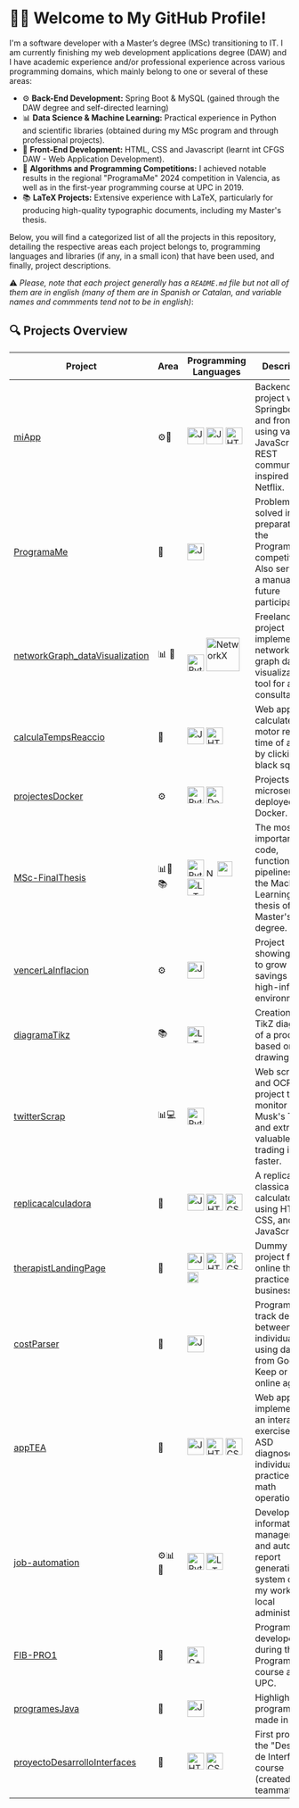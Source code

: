

<!--
**blackcub3s/blackcub3s** is a ✨ _special_ ✨ repository because its `README.md` (this file) appears on your GitHub profile.

Here are some ideas to get you started:

- 🔭 I’m currently working on ...
- 🌱 I’m currently learning ...
- 👯 I’m looking to collaborate on ...
- 🤔 I’m looking for help with ...
- 💬 Ask me about ...
- 📫 How to reach me: ...
- 😄 Pronouns: ...
- ⚡ Fun fact: ...
-->


# 👨‍💻 Welcome to My GitHub Profile!

I'm a software developer with a Master’s degree (MSc) transitioning to IT. I am currently finishing my web development applications degree (DAW) and I have academic experience and/or professional experience across various programming domains, which mainly belong to one or several of these areas:

- ⚙️ **Back-End Development:**  Spring Boot & MySQL (gained through the DAW degree and self-directed learning)
- 📊 **Data Science & Machine Learning:** Practical experience in Python and scientific libraries (obtained during my MSc program and through professional projects).
- 🎨 **Front-End Development:** HTML, CSS and Javascript (learnt int CFGS DAW - Web Application Development).
- 🧠 **Algorithms and Programming Competitions:** I achieved notable results in the regional "ProgramaMe" 2024 competition in Valencia, as well as in the first-year programming course at UPC in 2019.
- 📚 **LaTeX Projects:** Extensive experience with LaTeX, particularly for producing high-quality typographic documents, including my Master's thesis.

Below, you will find a categorized list of all the projects in this repository, detailing the respective areas each project belongs to, programming languages and libraries (if any, in a small icon) that have been used, and finally, project descriptions. 

⚠️ *Please, note that each project generally has a `README.md` file but not all of them are in english (many of them are in Spanish or Catalan, and variable names and commments tend not to be in english)*:


## 🔍 Projects Overview

| Project                                                       | Area                          | Programming Languages                                                                               | Description                                                                                                 |
|---------------------------------------------------------------|-------------------------------|-----------------------------------------------------------------------------------------------------|---------------------------------------------------------------------------------------------------------------------|
| [miApp](https://github.com/blackcub3s/miApp)                 | <span title="Back-End">⚙️</span><span title="Front-End">🎨</span>   | <span title="Java"><img src="https://cdn.jsdelivr.net/gh/devicons/devicon/icons/java/java-original.svg" alt="Java" width="30" /></span> <span title="JavaScript"><img src="https://cdn.jsdelivr.net/gh/devicons/devicon/icons/javascript/javascript-original.svg" alt="JavaScript" width="30" /></span> <span title="HTML"><img src="https://cdn.jsdelivr.net/gh/devicons/devicon/icons/html5/html5-original.svg" alt="HTML" width="30" /></span> | Backend project with Springboot and front-end using vanilla JavaScript. API REST communication inspired by Netflix.  |
| [ProgramaMe](https://github.com/blackcub3s/ProgramaMe)       | <span title="Algorithms">🧠</span>           | <span title="Java"><img src="https://cdn.jsdelivr.net/gh/devicons/devicon/icons/java/java-original.svg" alt="Java" width="30" /></span> | Problems solved in preparation for the ProgramaMe competition. Also serves as a manual for future participants.      |
| [networkGraph_dataVisualization](https://github.com/blackcub3s/networkGraph_dataVisualization) | <span title="Data Science">📊</span> <span title="Algorithms">🧠</span> | <span title="Python"><img src="https://cdn.jsdelivr.net/gh/devicons/devicon/icons/python/python-original.svg" alt="Python" width="30" /></span> <span title="NetworkX"><img src="https://networkx.github.io/_static/networkx_logo.svg" alt="NetworkX" width="60"/></span> | Freelance project implementing a network-graph data visualization tool for a tech consultancy.                       |
| [calculaTempsReaccio](https://github.com/blackcub3s/calculaTempsReaccio) | <span title="Front-End">🎨</span>            | <span title="JavaScript"><img src="https://cdn.jsdelivr.net/gh/devicons/devicon/icons/javascript/javascript-original.svg" alt="JavaScript" width="30" /></span> <span title="HTML"><img src="https://cdn.jsdelivr.net/gh/devicons/devicon/icons/html5/html5-original.svg" alt="HTML" width="30" /></span> | Web app to calculate the motor reaction time of a user by clicking on black squares.                                 |
| [projectesDocker](https://github.com/blackcub3s/projectesDocker) | <span title="Back-End">⚙️</span>              | <span title="Python"><img src="https://cdn.jsdelivr.net/gh/devicons/devicon/icons/python/python-original.svg" alt="Python" width="30" /></span> <span title="Docker"><img src="https://cdn.jsdelivr.net/gh/devicons/devicon/icons/docker/docker-original.svg" alt="Docker" width="30" /></span> | Projects of microservices deployed with Docker.                                                                     |
| [MSc-FinalThesis](https://github.com/blackcub3s/MSc-FinalThesis) | <span title="Data Science">📊</span><span title="Algorithms">🧠</span><span title="LaTeX">📚</span> | <span title="Python"><img src="https://cdn.jsdelivr.net/gh/devicons/devicon/icons/python/python-original.svg" alt="Python" width="30" /></span> <span title="NumPy"><img src="https://cdn.jsdelivr.net/gh/devicons/devicon/icons/numpy/numpy-original.svg" alt="NumPy" width="15" /></span> <span title="Scikit-learn"><img src="https://upload.wikimedia.org/wikipedia/commons/0/05/Scikit_learn_logo_small.svg" width="27" /></span> <span title="LaTeX"><img src="https://cdn.jsdelivr.net/gh/devicons/devicon/icons/latex/latex-original.svg" alt="LaTeX" width="30" /></span> | The most important code, functions, and pipelines for the Machine Learning final thesis of my Master's degree.       |
| [vencerLaInflacion](https://github.com/blackcub3s/vencerLaInflacion) | <span title="Back-End">⚙️</span>              | <span title="JavaScript"><img src="https://cdn.jsdelivr.net/gh/devicons/devicon/icons/javascript/javascript-original.svg" alt="JavaScript" width="30" /></span> | Project showing how to grow savings in a high-inflation environment.                                                 |
| [diagramaTikz](https://github.com/blackcub3s/diagramaTikz)   | <span title="LaTeX">📚</span>               | <span title="LaTeX"><img src="https://cdn.jsdelivr.net/gh/devicons/devicon/icons/latex/latex-original.svg" alt="LaTeX" width="30" /></span> | Creation of a TikZ diagram of a process based on a drawing.                                                          |
| [twitterScrap](https://github.com/blackcub3s/twitterScrap)   | <span title="Data Science">📊</span><span title="Web Scraping">💻</span>     | <span title="Python"><img src="https://cdn.jsdelivr.net/gh/devicons/devicon/icons/python/python-original.svg" alt="Python" width="30" /></span> | Web scraping and OCR project to monitor Elon Musk's Twitter and extract valuable trading info faster.                |
| [replicacalculadora](https://github.com/blackcub3s/replicacalculadora) | <span title="Front-End">🎨</span>            | <span title="JavaScript"><img src="https://cdn.jsdelivr.net/gh/devicons/devicon/icons/javascript/javascript-original.svg" alt="JavaScript" width="30" /></span> <span title="HTML"><img src="https://cdn.jsdelivr.net/gh/devicons/devicon/icons/html5/html5-original.svg" alt="HTML" width="30" /></span> <span title="CSS"><img src="https://cdn.jsdelivr.net/gh/devicons/devicon/icons/css3/css3-original.svg" alt="CSS" width="30" /></span> | A replica of the classical Casio calculator using HTML, CSS, and JavaScript.                                         |
| [therapistLandingPage](https://github.com/blackcub3s/therapistLandingPage) | <span title="Front-End">🎨</span>           | <span title="JavaScript"><img src="https://cdn.jsdelivr.net/gh/devicons/devicon/icons/javascript/javascript-original.svg" alt="JavaScript" width="30" /></span> <span title="HTML"><img src="https://cdn.jsdelivr.net/gh/devicons/devicon/icons/html5/html5-original.svg" alt="HTML" width="30" /></span> <span title="CSS"><img src="https://cdn.jsdelivr.net/gh/devicons/devicon/icons/css3/css3-original.svg" alt="CSS" width="30" /></span> <span title="Bootstrap"><img src="https://cdn.jsdelivr.net/gh/devicons/devicon/icons/bootstrap/bootstrap-original.svg" alt="Bootstrap" width="20" /></span> | Dummy web project for an online therapy practice business.                                                           |
| [costParser](https://github.com/blackcub3s/costParser)       | <span title="Front-End">🎨</span>            | <span title="JavaScript"><img src="https://cdn.jsdelivr.net/gh/devicons/devicon/icons/javascript/javascript-original.svg" alt="JavaScript" width="30" /></span> | Program to track debt between two individuals using data from Google Keep or an online agenda.                       |
| [appTEA](https://github.com/blackcub3s/appTEA)               | <span title="Front-End">🎨</span>            | <span title="JavaScript"><img src="https://cdn.jsdelivr.net/gh/devicons/devicon/icons/javascript/javascript-original.svg" alt="JavaScript" width="30" /></span> <span title="HTML"><img src="https://cdn.jsdelivr.net/gh/devicons/devicon/icons/html5/html5-original.svg" alt="HTML" width="30" /></span> <span title="CSS"><img src="https://cdn.jsdelivr.net/gh/devicons/devicon/icons/css3/css3-original.svg" alt="CSS" width="30" /></span> | Web app implementing an interactive exercise for ASD diagnosed individuals to practice basic math operations.        |
| [job-automation](https://github.com/blackcub3s/job-automation) | <span title="Automation">⚙️</span><span title="Data Science">📊</span><span title="Algorithms">🧠</span>  | <span title="Python"><img src="https://cdn.jsdelivr.net/gh/devicons/devicon/icons/python/python-original.svg" alt="Python" width="30" /></span> <span title="LaTeX"><img src="https://cdn.jsdelivr.net/gh/devicons/devicon/icons/latex/latex-original.svg" alt="LaTeX" width="30" /></span> | Developed an information management and automatic report generation system during my work at a local administration. |
| [FIB-PRO1](https://github.com/blackcub3s/FIB-PRO1)           | <span title="Algorithms">🧠</span>           | <span title="C++"><img src="https://cdn.jsdelivr.net/gh/devicons/devicon/icons/cplusplus/cplusplus-original.svg" alt="C++" width="30" /></span> | Programs developed during the Programació 1 course at FIB UPC.                                                       |
| [programesJava](https://github.com/blackcub3s/programesJava) | <span title="Algorithms">🧠</span>           | <span title="Java"><img src="https://cdn.jsdelivr.net/gh/devicons/devicon/icons/java/java-original.svg" alt="Java" width="30" /></span> | Highlighted programs made in Java.                                                                                   |
| [proyectoDesarrolloInterfaces](https://github.com/blackcub3s/proyectoDesarrolloInterfaces) | <span title="Front-End">🎨</span>     | <span title="HTML"><img src="https://cdn.jsdelivr.net/gh/devicons/devicon/icons/html5/html5-original.svg" alt="HTML" width="30" /></span> <img src="https://cdn.jsdelivr.net/gh/devicons/devicon/icons/css3/css3-original.svg" alt="CSS" width="30" /></span>| First project of the "Desarrollo de Interfaces" course (created with a teammate).                                     |


